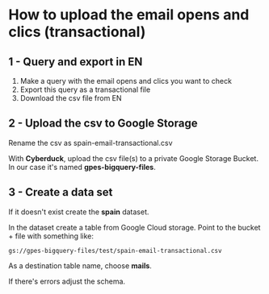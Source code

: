 # How to upload the email opens and clics (transactional)

## 1 - Query and export in EN

1. Make a query with the email opens and clics you want to check
2. Export this query as a transactional file
3. Download the csv file from EN

## 2 - Upload the csv to Google Storage

Rename the csv as spain-email-transactional.csv

With **Cyberduck**, upload the csv file(s) to a private Google Storage Bucket. In our case it's named **gpes-bigquery-files**.

## 3 - Create a data set

If it doesn't exist create the **spain** dataset.

In the dataset create a table from Google Cloud storage. Point to the bucket + file with something like:

```text
gs://gpes-bigquery-files/test/spain-email-transactional.csv
```

As a destination table name, choose **mails**.

If there's errors adjust the schema.